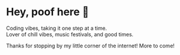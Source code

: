 # Hey, poof here 👋  

Coding vibes, taking it one step at a time.  
Lover of chill vibes, music festivals, and good times.  

Thanks for stopping by my little corner of the internet!  More to come!

